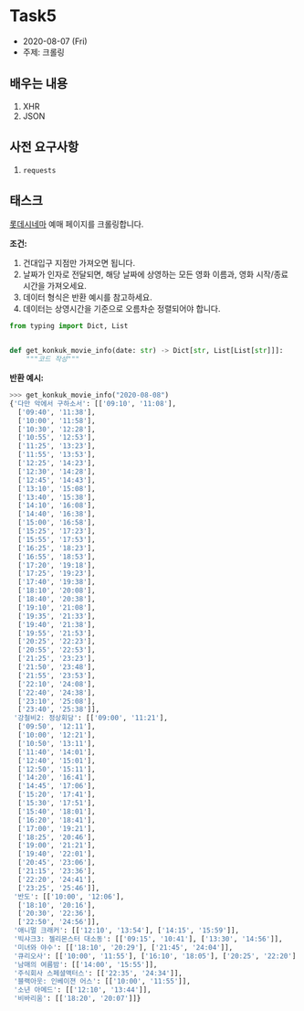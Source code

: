 # Task5

- 2020\-08\-07 (Fri)
- 주제: 크롤링

## 배우는 내용

1. XHR
2. JSON

## 사전 요구사항

1. `requests`

## 태스크

[롯데시네마](https://www.lottecinema.co.kr/NLCHS/Ticketing) 예매 페이지를 크롤링합니다.

**조건:**

1. 건대입구 지점만 가져오면 됩니다.
2. 날짜가 인자로 전달되면, 해당 날짜에 상영하는 모든 영화 이름과, 영화 시작/종료 시간을 가져오세요.
3. 데이터 형식은 반환 예시를 참고하세요.
4. 데이터는 상영시간을 기준으로 오름차순 정렬되어야 합니다.

```python
from typing import Dict, List


def get_konkuk_movie_info(date: str) -> Dict[str, List[List[str]]]:
    """코드 작성"""

```

**반환 예시:**

```python
>>> get_konkuk_movie_info("2020-08-08")
{'다만 악에서 구하소서': [['09:10', '11:08'],
  ['09:40', '11:38'],
  ['10:00', '11:58'],
  ['10:30', '12:28'],
  ['10:55', '12:53'],
  ['11:25', '13:23'],
  ['11:55', '13:53'],
  ['12:25', '14:23'],
  ['12:30', '14:28'],
  ['12:45', '14:43'],
  ['13:10', '15:08'],
  ['13:40', '15:38'],
  ['14:10', '16:08'],
  ['14:40', '16:38'],
  ['15:00', '16:58'],
  ['15:25', '17:23'],
  ['15:55', '17:53'],
  ['16:25', '18:23'],
  ['16:55', '18:53'],
  ['17:20', '19:18'],
  ['17:25', '19:23'],
  ['17:40', '19:38'],
  ['18:10', '20:08'],
  ['18:40', '20:38'],
  ['19:10', '21:08'],
  ['19:35', '21:33'],
  ['19:40', '21:38'],
  ['19:55', '21:53'],
  ['20:25', '22:23'],
  ['20:55', '22:53'],
  ['21:25', '23:23'],
  ['21:50', '23:48'],
  ['21:55', '23:53'],
  ['22:10', '24:08'],
  ['22:40', '24:38'],
  ['23:10', '25:08'],
  ['23:40', '25:38']],
 '강철비2: 정상회담': [['09:00', '11:21'],
  ['09:50', '12:11'],
  ['10:00', '12:21'],
  ['10:50', '13:11'],
  ['11:40', '14:01'],
  ['12:40', '15:01'],
  ['12:50', '15:11'],
  ['14:20', '16:41'],
  ['14:45', '17:06'],
  ['15:20', '17:41'],
  ['15:30', '17:51'],
  ['15:40', '18:01'],
  ['16:20', '18:41'],
  ['17:00', '19:21'],
  ['18:25', '20:46'],
  ['19:00', '21:21'],
  ['19:40', '22:01'],
  ['20:45', '23:06'],
  ['21:15', '23:36'],
  ['22:20', '24:41'],
  ['23:25', '25:46']],
 '반도': [['10:00', '12:06'],
  ['18:10', '20:16'],
  ['20:30', '22:36'],
  ['22:50', '24:56']],
 '애니멀 크래커': [['12:10', '13:54'], ['14:15', '15:59']],
 '빅샤크3: 젤리몬스터 대소동': [['09:15', '10:41'], ['13:30', '14:56']],
 '미녀와 야수': [['18:10', '20:29'], ['21:45', '24:04']],
 '큐리오사': [['10:00', '11:55'], ['16:10', '18:05'], ['20:25', '22:20']],
 '남매의 여름밤': [['14:00', '15:55']],
 '주식회사 스페셜액터스': [['22:35', '24:34']],
 '블랙아웃: 인베이젼 어스': [['10:00', '11:55']],
 '소년 아메드': [['12:10', '13:44']],
 '비바리움': [['18:20', '20:07']]}
```
